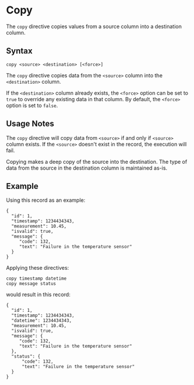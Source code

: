 # Copy

The `copy` directive copies values from a source column into a destination column.


## Syntax
```
copy <source> <destination> [<force>]
```

The `copy` directive copies data from the `<source>` column into the `<destination>` column.

If the `<destination>` column already exists, the `<force>` option can be set to `true` to
override any existing data in that column. By default, the `<force>` option is set to
`false`.


## Usage Notes

The `copy` directive will copy data from `<source>` if and only if `<source>` column exists.
If the `<source>` doesn't exist in the record, the execution will fail.

Copying makes a deep copy of the source into the destination. The type of data from the
source in the destination column is maintained as-is.


## Example

Using this record as an example:
```
{
  "id": 1,
  "timestamp": 1234434343,
  "measurement": 10.45,
  "isvalid": true,
  "message": {
     "code": 132,
     "text": "Failure in the temperature sensor"
  }
}
```

Applying these directives:
```
copy timestamp datetime
copy message status
```

would result in this record:
```
{
  "id": 1,
  "timestamp": 1234434343,
  "datetime": 1234434343,
  "measurement": 10.45,
  "isvalid": true,
  "message": {
     "code": 132,
     "text": "Failure in the temperature sensor"
  },
  "status": {
      "code": 132,
      "text": "Failure in the temperature sensor"
  }
}
```
